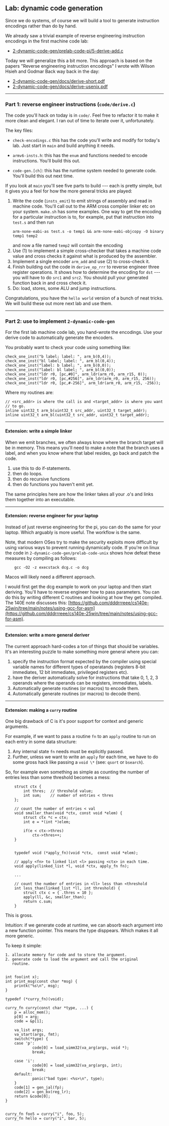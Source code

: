 ## Lab: dynamic code generation

Since we do systems, of course we will build a tool to generate
instruction encodings rather than do by hand.

We already saw a trivial example of reverse engineering instruction
encodings in the first machine code
lab:
  - [2-dynamic-code-gen/prelab-code-pi/5-derive-add.c](2-dynamic-code-gen/prelab-code-pi/5-derive-add.c)

Today we will generalize this a bit more.  This approach is based
on the papers "Reverse engineering instruction encodings"
I wrote with Wilson Hsieh and Godmar Back way back in the day:

  - [2-dynamic-code-gen/docs/derive-short.pdf](2-dynamic-code-gen/docs/derive-short.pdf)
  - [2-dynamic-code-gen/docs/derive-usenix.pdf](2-dynamic-code-gen/docs/derive-usenix.pdf)

----------------------------------------------------------------------------
### Part 1: reverse engineer instructions (`code/derive.c`)

The code you'll hack on today is in `code/`.  Feel free to refactor it
to make it more clean and elegant.    I ran out of time to iterate over
it, unfortunately.

The key files:
  - `check-encodings.c` this has the code you'll write and modify
    for today's lab.  Just start in `main` and build anything it
    needs.

  - `armv6-insts.h`: this has the `enum` and functions needed to encode
    instructions.  You'll build this out.

  - `code-gen.[ch]`: this has the runtime system needed to generate code.
    You'll build this out next time.

If you look at `main` you'll see five parts to build --- each is pretty
simple, but it gives you a feel for how the more general tricks are played:

  1. Write the code (`insts_emit`) to emit strings of assembly 
     and read in machine code.  You'll call out to the ARM cross compiler
     linker etc on your system.  `make.sh` has some examples. One way to get
     the encoding for a particular instruction is to, for example, put that
     instruction into `test.s` and then run
     ```
     arm-none-eabi-as test.s -o temp1 && arm-none-eabi-objcopy -O binary temp1 temp2
     ```
     and now a file named `temp2` will contain the encoding
  2. Use (1) to implement a simple cross-checker that takes a
     machine code value and cross checks it against what is produced
     by the assembler.
  3. Implement a single encoder `arm_add` and use (2) to cross-check it.
  4. Finish building out the code in `derive_op_rrr` to reverse engineer
     three register operations.  It shows how to determine the encoding 
     for `dst` --- you will have to do `src1` and `src2`.  You should
     pull your generated function back in and cross check it.
  5. Do: load, stores, some ALU and jump instructions.

Congratulations, you have the `hello world` version of a bunch of neat
tricks.  We will build these out more next lab and use them.

----------------------------------------------------------------------------
### Part 2: use to implement `2-dynamic-code-gen`

For the first lab machine code lab, you hand-wrote the encodings.
Use your derive code to automatically generate the encoders.

You probably want to check your code using something like:

    check_one_inst("b label; label: ", arm_b(0,4));
    check_one_inst("bl label; label: ", arm_bl(0,4));
    check_one_inst("label: b label; ", arm_b(0,0));
    check_one_inst("label: bl label; ", arm_bl(0,0));
    check_one_inst("ldr r0, [pc,#0]", arm_ldr(arm_r0, arm_r15, 0));
    check_one_inst("ldr r0, [pc,#256]", arm_ldr(arm_r0, arm_r15, 256));
    check_one_inst("ldr r0, [pc,#-256]", arm_ldr(arm_r0, arm_r15, -256));

Where my routines are:

    // <src_addr> is where the call is and <target_addr> is where you want
    // to go.
    inline uint32_t arm_b(uint32_t src_addr, uint32_t target_addr);
    inline uint32_t arm_bl(uint32_t src_addr, uint32_t target_addr);
----------------------------------------------------------------------------
#### Extension: write a simple linker

When we emit branches, we often always know where the branch target will
be in memory.  This means you'll need to make a note that the branch
uses a label, and when you know where that label resides, go back
and patch the code.

  1. use this to do if-statements.
  2. then do loops.
  3. then do recursive functions
  4. then do functions you haven't emit yet.

The same principles here are how the linker takes all your .o's and 
links them together into an executable.

----------------------------------------------------------------------------
#### Extension: reverse engineer for your laptop

Instead of just reverse engineering for the pi, you can do the same for
your laptop.  Which arguably is more useful.  The workflow is the same.

Note, that modern OSes try to make the security exploits more difficult
by  using various ways to prevent running dynamically code.  If you're
on linux the code in `2-dynamic-code-gen/prelab-code-unix` shows
how defeat these measures by compiling as follows:

	    gcc -O2 -z execstack dcg.c -o dcg

Macos will likely need a different approach.

I would first get the dcg example to work on your laptop and then start
deriving.  You'll have to reverse engineer how to pass parameters.  You
can do this by writing different C routines and looking at how they
get compiled.  The 140E note discusses this:
[https://github.com/dddrrreee/cs140e-25win/tree/main/notes/using-gcc-for-asm](https://github.com/dddrrreee/cs140e-25win/tree/main/notes/using-gcc-for-asm).

----------------------------------------------------------------------------
#### Extension: write a more general deriver

The current approach hard-codes a ton of things that should be variables.
It's an interesting puzzle to make something more general where
you can:
  1. specify the instruction format expected by the compiler using
     special variable names for different types of operatands (registers
     8-bit immediates, 12 bit immediates, privileged registers etc).
  2. have the deriver automatically solve for instructions that
     take 0, 1, 2, 3 operands where the operands can be registers,
     immediates,  labels.
  3. Automatically generate routines (or macros) to encode them.
  4. Automatically generate routines (or macros) to decode them).




----------------------------------------------------------------------------
#### Extension: making a `curry` routine

One big drawback of C is it's poor support for context and generic arguments.

For example, if we want to pass a routine `fn` to an `apply` routine to 
run on each entry in some data structure:
  1. Any internal state `fn` needs must be explicitly passed.  
  2. Further, unless we want to write an `apply` for each time, we have
     to do some gross hack like passing a `void \*` (see: `qsort` or
     `bsearch`).

So, for example even something as simple as counting the number of
entries less than some threshold becomes a mess:

        struct ctx {
            int thres;  // threshold value;
            int sum;    // number of entries < thres
        };

        // count the number of entries < val
        void smaller_than(void *ctx, const void *elem) {
            struct ctx *c = ctx;
            int e = *(int *)elem;

            if(e < ctx->thres)
                ctx->thres++;
        }


        typedef void (*apply_fn)(void *ctx,  const void *elem);

        // apply <fn> to linked list <l> passing <ctx> in each time.
        void apply(linked_list *l, void *ctx, apply_fn fn);

        ...

        // count the number of entries in <ll> less than <threshold
        int less_than(linked_list *ll, int threshold) {
            struct ctx c = { .thres = 10 };
            apply(ll, &c, smaller_than);
            return c.sum;
        }
        

This is gross.

Intuition: if we generate code at runtime, we can absorb each argument
into a new function pointer.  This means the type disppears.  Which 
makes it all more generic.


To keep it simple:

    1. allocate memory for code and to store the argument.
    2. generate code to load the argument and call the original
       routine.


    int foo(int x);
    int print_msg(const char *msg) {
        printk("%s\n", msg);
    }

    typedef (*curry_fn)(void);

    curry_fn curry(const char *type, ...) {
        p = alloc_mem();
        p[0] = arg;
        code = &p[1];

        va_list args;
        va_start(args, fmt);
        switch(*type) {
        case 'p':
                code[0] = load_uimm32(va_arg(args, void *);
                break;

        case 'i':
                code[0] = load_uimm32(va_arg(args, int);
                break;
        default:
                panic("bad type: <%s>\n", type);
        }
        code[1] = gen_jal(fp);
        code[2] = gen_bx(reg_lr);
        return &code[0];
    }


    curry_fn foo5 = curry("i", foo, 5);
    curry_fn hello = curry("i", bar, 5);

